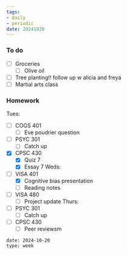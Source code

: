 ```yaml
---
tags:
- daily
- periodic
date: 20241020
---
```


### To do 
- [ ] Groceries
	- [ ] Olive oil
- [ ] Tree planting!! follow up w alicia and freya
- [ ] Martial arts class

### Homework
Tues:
- [ ] COGS 401 
	- [ ] Eve poudrier question
- [ ] PSYC 301
	- [ ] Catch up
- [x] CPSC 430
	- [x] Quiz 7
	- [x] Essay 7
Weds:
- [ ] VISA 401
	- [x] Cognitive bias presentation
	- [ ] Reading notes
- [ ] VISA 480
	- [ ] Project update
Thurs:
- [ ] PSYC 301
	- [ ] Catch up
- [ ] CPSC 430
	- [ ] Peer reviewsm

```gEvent
date: 2024-10-20
type: week
```


